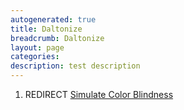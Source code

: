 ```yaml
---
autogenerated: true
title: Daltonize
breadcrumb: Daltonize
layout: page
categories: 
description: test description
---
```


1.  REDIRECT [Simulate Color Blindness](Simulate_Color_Blindness "wikilink")
